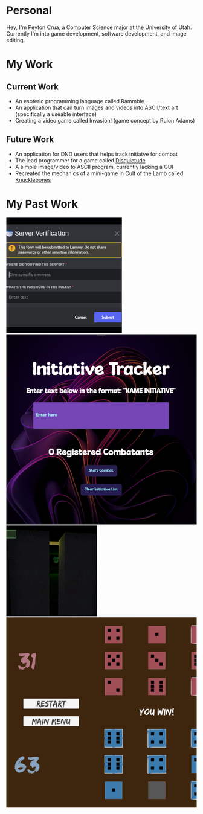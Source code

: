 <!DOCTYPE html>
<html lang="en">
    <body>
        <h1>Personal</h1>
        <p>Hey, I'm Peyton Crua, a Computer Science major at the University of Utah. Currently I'm into game development, software development, and image editing.</p>
        <h1>My Work</h1>
        <h2>Current Work</h2>
        <ul>
            <li>An esoteric programming language called Rammble</li>
            <li>An application that can turn images and videos into ASCII/text art (specifically a useable interface)</li>
            <li>Creating a video game called Invasion! (game concept by Rulon Adams)</li>
        </ul>
        <h2>Future Work</h2>
        <ul>
            <li>An application for DND users that helps track initiatve for combat</li>
            <li>The lead programmer for a game called <a href="https://stickguy101.itch.io/disquietude">Disquietude</a></li>
            <li>A simple image/video to ASCII program, currently lacking a GUI</li>
            <li>Recreated the mechanics of a mini-game in Cult of the Lamb called <a href="https://jadedpython.itch.io/knucklebones">Knucklebones</a></li>
        </ul>
        <h1>My Past Work</h1>
        <a href=""><img src="images/bot.png"/></a>
        <a href="https://github.com/PeytonC27/DNDHelper"><img src="images/init.png"/></a>
        <a href="https://stickguy101.itch.io/disquietude"><img src="images/disquietude.gif"/></a>
        <a href="https://jadedpython.itch.io/knucklebones"><img src="images/knucklebones.png"/></a>
    </body>
</html>
